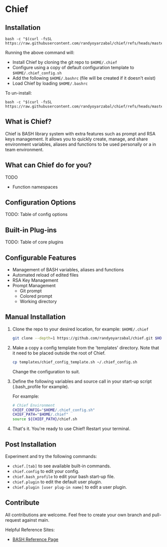 # Chief

## Installation

```shell
bash -c "$(curl -fsSL https://raw.githubusercontent.com/randyoyarzabal/chief/refs/heads/master/tools/install.sh)"
```

Running the above command will:

- Install Chief by cloning the git repo to `$HOME/.chief`
- Configure using a copy of default configuration template to `$HOME/.chief_config.sh`
- Add the following `$HOME/.bashrc` (file will be created if it doesn't exist)
- Load Chief by loading `$HOME/.bashrc`

To un-install:

```shell
bash -c "$(curl -fsSL https://raw.githubusercontent.com/randyoyarzabal/chief/refs/heads/master/tools/uninstall.sh)"
```

## What is Chief?

Chief is BASH library system with extra features such as prompt and RSA keys management.  It allows you to quickly create, manage, and share environment variables, aliases and functions to be used personally or a in team environment.

## What can Chief do for you?

TODO

- Function namespaces

## Configuration Options

TODO: Table of config options

## Built-in Plug-ins

TODO: Table of core plugins

## Configurable Features

- Management of BASH variables, aliases and functions
- Automated reload of edited files
- RSA Key Management
- Prompt Management
  - Git prompt
  - Colored prompt
  - Working directory

## Manual Installation

1. Clone the repo to your desired location, for example: `$HOME/.chief`

    ```bash
    git clone --depth=1 https://github.com/randyoyarzabal/chief.git $HOME/.chief
    ```

2. Make a copy a config template from the 'templates' directory. Note that it need to be placed outside the root of Chief.

    ```bash
    cp templates/chief_config_template.sh ~/.chief_config.sh
    ```

    Change the configuration to suit.

3. Define the following variables and source call in your start-up script (.bash_profile for example).

    For example:

    ```bash
    # Chief Environment
    CHIEF_CONFIG="$HOME/.chief_config.sh"                                                                                                          
    CHIEF_PATH="$HOME/.chief"
    source ${CHIEF_PATH}/chief.sh
    ```

4. That's it. You're ready to use Chief! Restart your terminal.

## Post Installation

Experiment and try the following commands:

- `chief.[tab]` to see available built-in commands.
- `chief.config` to edit your config.
- `chief.bash_profile` to edit your bash start-up file.
- `chief.plugin` to edit the default user plugin.
- `chief.plugin [user plug-in name]` to edit a user plugin.

## Contribute

All contributions are welcome. Feel free to create your own branch and pull-request against main.

Helpful Reference Sites:

- [BASH Reference Page](https://www.gnu.org/software/bash/manual/bash.html)
